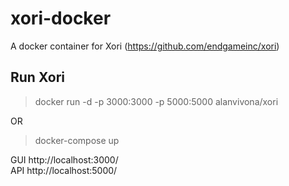 # xori-docker
A docker container for Xori (https://github.com/endgameinc/xori)

## Run Xori
> docker run -d -p 3000:3000 -p 5000:5000 alanvivona/xori

OR  
> docker-compose up

GUI http://localhost:3000/  
API http://localhost:5000/

